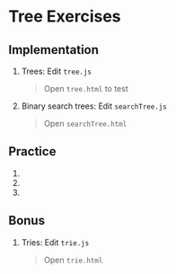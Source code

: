 # Tree Exercises

## Implementation
1. Trees: Edit `tree.js`
    >Open `tree.html` to test

2. Binary search trees: Edit `searchTree.js`
    >Open `searchTree.html`

## Practice
1.
2.
3.

## Bonus
1. Tries: Edit `trie.js`
    >Open `trie.html`
